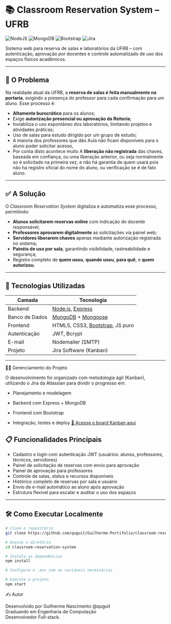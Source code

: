 # 📚 Classroom Reservation System – UFRB

![NodeJS](https://img.shields.io/badge/node.js-6DA55F?style=for-the-badge&logo=node.js&logoColor=white)
![MongoDB](https://img.shields.io/badge/MongoDB-47A248?style=for-the-badge&logo=mongodb&logoColor=white)
![Bootstrap](https://img.shields.io/badge/bootstrap-563d7c?style=for-the-badge&logo=bootstrap&logoColor=white)
![Jira](https://img.shields.io/badge/Jira-0052CC?style=for-the-badge&logo=jira&logoColor=white)

Sistema web para reserva de salas e laboratórios da UFRB – com autenticação, aprovação por docentes e controle automatizado de uso dos espaços físicos acadêmicos.

---

## 🧩 O Problema

Na realidade atual da UFRB, a **reserva de salas é feita manualmente na portaria**, exigindo a presença do professor para cada confirmação para um aluno. Esse processo é:

- **Altamente burocrático** para os alunos;
- Exige **autorização presencial ou aprovação da Reitoria**;
- Inviabiliza o uso espontâneo dos laboratórios, limitando projetos e atividades práticas;
- Uso de salas para estudo dirigido por um grupo de estudo;
- A maioria dos professores que dão Aula não ficam disponiveis para o aluno poder solicitar acesso,
- Por conta disto acontece muito A **liberação não registrada** das chaves, baseada em confiança, ou uma liberação anterior, ou seja normalmente so é solicitado na primeira vez, e não há garantia de quem usará pois não ha registro oficial do nome do aluno, ou verificação se é de fato aluno.

---

## ✅ A Solução

O *Classroom Reservation System* digitaliza e automatiza esse processo, permitindo:

- **Alunos solicitarem reservas online** com indicação do docente responsável;
- **Professores aprovarem digitalmente** as solicitações via painel web;
- **Servidores liberarem chaves** apenas mediante autorização registrada no sistema;
- **Painéis de uso por sala**, garantindo visibilidade, rastreabilidade e segurança;
- Registro completo de **quem usou**, **quando usou**, **para quê**, e **quem autorizou**.

---

## 🚀 Tecnologias Utilizadas

| Camada       | Tecnologia                  |
|--------------|-----------------------------|
| Backend      | [Node.js](https://nodejs.org/), [Express](https://expressjs.com/) |
| Banco de Dados | [MongoDB](https://www.mongodb.com/) + [Mongoose](https://mongoosejs.com/) |
| Frontend     | HTML5, CSS3, [Bootstrap](https://getbootstrap.com/), JS puro |
| Autenticação | JWT, Bcrypt                 |
| E-mail       | Nodemailer (SMTP)           |
| Projeto      | Jira Software (Kanban) |

---
🧑‍💻 Gerenciamento do Projeto

O desenvolvimento foi organizado com metodologia ágil (Kanban), utilizando o Jira da Atlassian para dividir o progresso em:

- Planejamento e modelagem

- Backend com Express + MongoDB

- Frontend com Bootstrap

- Integração, testes e deploy
[🔗 Acesse o board Kanban aqui](https://classroom-reservation-system.atlassian.net/jira/software/projects/CPG/summary)

## 📋 Funcionalidades Principais

- Cadastro e login com autenticação JWT (usuários: alunos, professores, técnicos, servidores)
- Painel de solicitação de reservas com envio para aprovação
- Painel de aprovação para professores
- Controle de salas, status e recursos disponíveis
- Histórico completo de reservas por sala e usuário
- Envio de e-mail automático ao aluno após aprovação
- Estrutura flexível para escalar e auditar o uso dos espaços

---

## 🛠️ Como Executar Localmente

```bash
# Clone o repositório
git clone https://github.com/quguit/Guilherme-Portifolio/classroom-reservation-system.git

# Acesse o diretório
cd classroom-reservation-system

# Instale as dependências
npm install

# Configure o .env com as variáveis necessárias 

# Execute o projeto
npm start
```

✍️ Autor

Desenvolvido por Guilherme Nascimento @quguit \
Graduando em Engenharia de Computação \
Desenvolvedor Full-stack.
